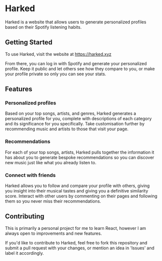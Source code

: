 # Harked

Harked is a website that allows users to generate personalized profiles based on their Spotify listening habits.

## Getting Started

To use Harked, visit the website at https://harked.xyz

From there, you can log in with Spotify and generate your personalized profile. Keep it public and let others see how they compare to you, 
or make your profile private so only you can see your stats.

## Features

### Personalized profiles

Based on your top songs, artists, and genres, Harked generates a personalized profile for you, complete with descriptions of each category and its significance for you specifically.
Take customisation further by recommending music and artists to those that visit your page.

### Recommendations

For each of your top songs, artists, Harked pulls together the information it has about you to generate bespoke recommendations so you can discover new music just like what you already listen to. 

### Connect with friends 

Harked allows you to follow and compare your profile with others, giving you insight into their musical tastes and giving you a definitive similarity score. Interact with other users by commenting on their
pages and following them so you never miss their recommendations.


## Contributing

This is primarily a personal project for me to learn React, however I am always open to improvements and new features.

If you'd like to contribute to Harked, feel free to fork this repository and submit a pull request with your changes, or mention an idea in 'Issues' and label it accordingly.
